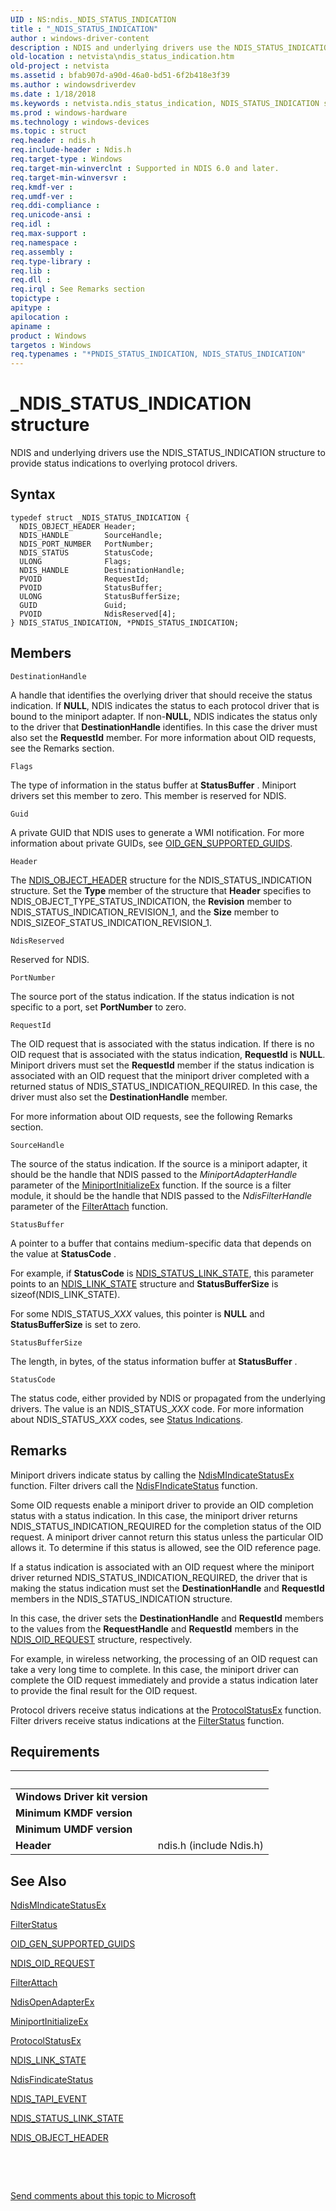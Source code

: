 ```yaml
---
UID : NS:ndis._NDIS_STATUS_INDICATION
title : "_NDIS_STATUS_INDICATION"
author : windows-driver-content
description : NDIS and underlying drivers use the NDIS_STATUS_INDICATION structure to provide status indications to overlying protocol drivers.
old-location : netvista\ndis_status_indication.htm
old-project : netvista
ms.assetid : bfab907d-a90d-46a0-bd51-6f2b418e3f39
ms.author : windowsdriverdev
ms.date : 1/18/2018
ms.keywords : netvista.ndis_status_indication, NDIS_STATUS_INDICATION structure [Network Drivers Starting with Windows Vista], PNDIS_STATUS_INDICATION, ndis/NDIS_STATUS_INDICATION, PNDIS_STATUS_INDICATION structure pointer [Network Drivers Starting with Windows Vista], *PNDIS_STATUS_INDICATION, _NDIS_STATUS_INDICATION, ndis_status_ref_6c475f32-573d-4e1b-ae74-bd9e9b8943db.xml, NDIS_STATUS_INDICATION, ndis/PNDIS_STATUS_INDICATION
ms.prod : windows-hardware
ms.technology : windows-devices
ms.topic : struct
req.header : ndis.h
req.include-header : Ndis.h
req.target-type : Windows
req.target-min-winverclnt : Supported in NDIS 6.0 and later.
req.target-min-winversvr : 
req.kmdf-ver : 
req.umdf-ver : 
req.ddi-compliance : 
req.unicode-ansi : 
req.idl : 
req.max-support : 
req.namespace : 
req.assembly : 
req.type-library : 
req.lib : 
req.dll : 
req.irql : See Remarks section
topictype : 
apitype : 
apilocation : 
apiname : 
product : Windows
targetos : Windows
req.typenames : "*PNDIS_STATUS_INDICATION, NDIS_STATUS_INDICATION"
---
```


# _NDIS_STATUS_INDICATION structure
NDIS and underlying drivers use the NDIS_STATUS_INDICATION structure to provide status indications to
  overlying protocol drivers.

## Syntax
````
typedef struct _NDIS_STATUS_INDICATION {
  NDIS_OBJECT_HEADER Header;
  NDIS_HANDLE        SourceHandle;
  NDIS_PORT_NUMBER   PortNumber;
  NDIS_STATUS        StatusCode;
  ULONG              Flags;
  NDIS_HANDLE        DestinationHandle;
  PVOID              RequestId;
  PVOID              StatusBuffer;
  ULONG              StatusBufferSize;
  GUID               Guid;
  PVOID              NdisReserved[4];
} NDIS_STATUS_INDICATION, *PNDIS_STATUS_INDICATION;
````

## Members


`DestinationHandle`

A handle that identifies the overlying driver that should receive the status indication. If <b>NULL</b>,
     NDIS indicates the status to each protocol driver that is bound to the miniport adapter. If non-<b>NULL</b>,
     NDIS indicates the status only to the driver that 
     <b>DestinationHandle</b> identifies. In this case the driver must also set the 
     <b>RequestId</b> member. For more information about OID requests, see the Remarks section.

`Flags`

The type of information in the status buffer at 
     <b>StatusBuffer</b> . Miniport drivers set this member to zero. This member is reserved for NDIS.

`Guid`

A private GUID that NDIS uses to generate a WMI notification. For more information about private
     GUIDs, see 
     <a href="https://msdn.microsoft.com/library/windows/hardware/ff569641">OID_GEN_SUPPORTED_GUIDS</a>.

`Header`

The 
     <a href="..\ntddndis\ns-ntddndis-_ndis_object_header.md">NDIS_OBJECT_HEADER</a> structure for the
     NDIS_STATUS_INDICATION structure. Set the 
     <b>Type</b> member of the structure that 
     <b>Header</b> specifies to NDIS_OBJECT_TYPE_STATUS_INDICATION, the 
     <b>Revision</b> member to NDIS_STATUS_INDICATION_REVISION_1, and the 
     <b>Size</b> member to NDIS_SIZEOF_STATUS_INDICATION_REVISION_1.

`NdisReserved`

Reserved for NDIS.

`PortNumber`

The source port of the status indication. If the status indication is not specific to a port, set 
     <b>PortNumber</b> to zero.

`RequestId`

The OID request that is associated with the status indication. If there is no OID request that is
     associated with the status indication, 
     <b>RequestId</b> is <b>NULL</b>. Miniport drivers must set the 
     <b>RequestId</b> member if the status indication is associated with an OID request that the miniport
     driver completed with a returned status of NDIS_STATUS_INDICATION_REQUIRED. In this case, the driver
     must also set the 
     <b>DestinationHandle</b> member.
     

For more information about OID requests, see the following Remarks section.

`SourceHandle`

The source of the status indication. If the source is a miniport adapter, it should be the handle
     that NDIS passed to the 
     <i>MiniportAdapterHandle</i> parameter of the 
     <a href="..\ndis\nc-ndis-miniport_initialize.md">MiniportInitializeEx</a> function. If
     the source is a filter module, it should be the handle that NDIS passed to the 
     <i>NdisFilterHandle</i> parameter of the 
     <a href="..\ndis\nc-ndis-filter_attach.md">FilterAttach</a> function.

`StatusBuffer`

A pointer to a buffer that contains medium-specific data that depends on the value at 
     <b>StatusCode</b> . 
     

For example, if 
     <b>StatusCode</b> is 
     <a href="https://msdn.microsoft.com/library/windows/hardware/ff567391">NDIS_STATUS_LINK_STATE</a>, this
     parameter points to an 
     <a href="..\ntddndis\ns-ntddndis-_ndis_link_state.md">NDIS_LINK_STATE</a> structure and 
     <b>StatusBufferSize</b> is 
     sizeof(NDIS_LINK_STATE).

For some NDIS_STATUS_<i>XXX</i> values, this pointer is <b>NULL</b> and 
     <b>StatusBufferSize</b> is set to zero.

`StatusBufferSize`

The length, in bytes, of the status information buffer at 
     <b>StatusBuffer</b> .

`StatusCode`

The status code, either provided by NDIS or propagated from the underlying drivers. The value is
     an NDIS_STATUS_<i>XXX</i> code. For more information about NDIS_STATUS_<i>XXX</i> codes, see 
     <a href="https://msdn.microsoft.com/library/windows/hardware/ff570879">Status Indications</a>.

## Remarks
Miniport drivers indicate status by calling the 
    <a href="..\ndis\nf-ndis-ndismindicatestatusex.md">NdisMIndicateStatusEx</a> function.
    Filter drivers call the 
    <a href="..\ndis\nf-ndis-ndisfindicatestatus.md">NdisFIndicateStatus</a> function.

Some OID requests enable a miniport driver to provide an OID completion status with a status
    indication. In this case, the miniport driver returns NDIS_STATUS_INDICATION_REQUIRED for the completion
    status of the OID request. A miniport driver cannot return this status unless the particular OID allows
    it. To determine if this status is allowed, see the OID reference page.

If a status indication is associated with an OID request where the miniport driver returned
    NDIS_STATUS_INDICATION_REQUIRED, the driver that is making the status indication must set the 
    <b>DestinationHandle</b> and 
    <b>RequestId</b> members in the NDIS_STATUS_INDICATION structure.

In this case, the driver sets the 
    <b>DestinationHandle</b> and 
    <b>RequestId</b> members to the values from the 
    <b>RequestHandle</b> and 
    <b>RequestId</b> members in the 
    <a href="..\ndis\ns-ndis-_ndis_oid_request.md">NDIS_OID_REQUEST</a> structure,
    respectively.

For example, in wireless networking, the processing of an OID request can take a very long time to
    complete. In this case, the miniport driver can complete the OID request immediately and provide a status
    indication later to provide the final result for the OID request.

Protocol drivers receive status indications at the 
    <a href="..\ndis\nc-ndis-protocol_status_ex.md">ProtocolStatusEx</a> function. Filter
    drivers receive status indications at the 
    <a href="..\ndis\nc-ndis-filter_status.md">FilterStatus</a> function.

## Requirements
| &nbsp; | &nbsp; |
| ---- |:---- |
| **Windows Driver kit version** |  |
| **Minimum KMDF version** |  |
| **Minimum UMDF version** |  |
| **Header** | ndis.h (include Ndis.h) |

## See Also

<a href="..\ndis\nf-ndis-ndismindicatestatusex.md">NdisMIndicateStatusEx</a>

<a href="..\ndis\nc-ndis-filter_status.md">FilterStatus</a>

<a href="https://msdn.microsoft.com/library/windows/hardware/ff569641">OID_GEN_SUPPORTED_GUIDS</a>

<a href="..\ndis\ns-ndis-_ndis_oid_request.md">NDIS_OID_REQUEST</a>

<a href="..\ndis\nc-ndis-filter_attach.md">FilterAttach</a>

<a href="..\ndis\nf-ndis-ndisopenadapterex.md">NdisOpenAdapterEx</a>

<a href="..\ndis\nc-ndis-miniport_initialize.md">MiniportInitializeEx</a>

<a href="..\ndis\nc-ndis-protocol_status_ex.md">ProtocolStatusEx</a>

<a href="..\ntddndis\ns-ntddndis-_ndis_link_state.md">NDIS_LINK_STATE</a>

<a href="..\ndis\nf-ndis-ndisfindicatestatus.md">NdisFindicateStatus</a>

<a href="https://msdn.microsoft.com/library/windows/hardware/ff558986">NDIS_TAPI_EVENT</a>

<a href="https://msdn.microsoft.com/library/windows/hardware/ff567391">NDIS_STATUS_LINK_STATE</a>

<a href="..\ntddndis\ns-ntddndis-_ndis_object_header.md">NDIS_OBJECT_HEADER</a>

 

 

<a href="mailto:wsddocfb@microsoft.com?subject=Documentation%20feedback [netvista\netvista]:%20NDIS_STATUS_INDICATION structure%20 RELEASE:%20(1/18/2018)&amp;body=%0A%0APRIVACY STATEMENT%0A%0AWe use your feedback to improve the documentation. We don't use your email address for any other purpose, and we'll remove your email address from our system after the issue that you're reporting is fixed. While we're working to fix this issue, we might send you an email message to ask for more info. Later, we might also send you an email message to let you know that we've addressed your feedback.%0A%0AFor more info about Microsoft's privacy policy, see http://privacy.microsoft.com/en-us/default.aspx." title="Send comments about this topic to Microsoft">Send comments about this topic to Microsoft</a>